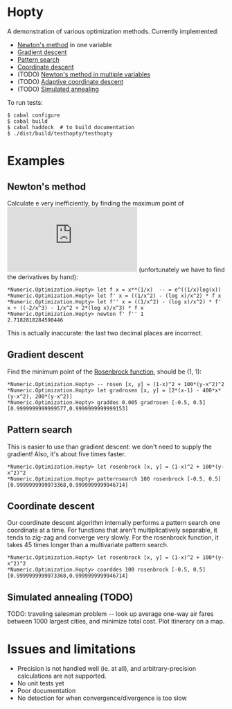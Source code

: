 # Hopty

A demonstration of various optimization methods. Currently implemented:

- [Newton's method][1] in one variable
- [Gradient descent][2]
- [Pattern search][3]
- [Coordinate descent][4]
- (TODO) [Newton's method in multiple variables][5]
- (TODO) [Adaptive coordinate descent][6]
- (TODO) [Simulated annealing][7]

[1]: https://en.wikipedia.org/wiki/Newton%27s_method_in_optimization
[2]: https://en.wikipedia.org/wiki/Gradient_descent
[3]: https://en.wikipedia.org/wiki/Pattern_search_(optimization)
[4]: https://en.wikipedia.org/wiki/Coordinate_descent
[5]: https://en.wikipedia.org/wiki/Newton%27s_method_in_optimization#Higher_dimensions
[6]: https://en.wikipedia.org/wiki/Adaptive_coordinate_descent
[7]: https://en.wikipedia.org/wiki/Simulated_annealing

To run tests:

    $ cabal configure
    $ cabal build
    $ cabal haddock  # to build documentation
    $ ./dist/build/testhopty/testhopty

# Examples

## Newton's method

Calculate e very inefficiently, by finding the maximum point of ![equation][50] (unfortunately we have to find the derivatives by hand):

[50]: http://latex.codecogs.com/gif.latex?%5Csqrt%5Bx%5Dx

    *Numeric.Optimization.Hopty> let f x = x**(1/x)  -- = e^((1/x)log(x))
    *Numeric.Optimization.Hopty> let f' x = ((1/x^2) - (log x)/x^2) * f x
    *Numeric.Optimization.Hopty> let f'' x = ((1/x^2) - (log x)/x^2) * f' x + ((-2/x^3) - 1/x^2 + 2*(log x)/x^3) * f x
    *Numeric.Optimization.Hopty> newton f' f'' 1
    2.7182818284590446

This is actually inaccurate: the last two decimal places are incorrect.

## Gradient descent

Find the minimum point of the [Rosenbrock function](https://en.wikipedia.org/wiki/Rosenbrock_function), should be (1, 1):

    *Numeric.Optimization.Hopty> -- rosen [x, y] = (1-x)^2 + 100*(y-x^2)^2
    *Numeric.Optimization.Hopty> let gradrosen [x, y] = [2*(x-1) - 400*x*(y-x^2), 200*(y-x^2)]
    *Numeric.Optimization.Hopty> graddes 0.005 gradrosen [-0.5, 0.5]
    [0.9999999999999577,0.9999999999999153]

## Pattern search

This is easier to use than gradient descent: we don't need to supply the gradient! Also, it's about five times faster.

    *Numeric.Optimization.Hopty> let rosenbrock [x, y] = (1-x)^2 + 100*(y-x^2)^2
    *Numeric.Optimization.Hopty> patternsearch 100 rosenbrock [-0.5, 0.5]
    [0.9999999999973368,0.9999999999946714]

## Coordinate descent

Our coordinate descent algorithm internally performs a pattern search one coordinate at a time. For functions that aren't multiplicatively separable, it tends to zig-zag and converge very slowly. For the rosenbrock function, it takes 45 times longer than a multivariate pattern search.

    *Numeric.Optimization.Hopty> let rosenbrock [x, y] = (1-x)^2 + 100*(y-x^2)^2
    *Numeric.Optimization.Hopty> coorddes 100 rosenbrock [-0.5, 0.5]
    [0.9999999999973368,0.9999999999946714]


## Simulated annealing (TODO)

TODO: traveling salesman problem -- look up average one-way air fares between 1000 largest cities, and minimize total cost. Plot itinerary on a map.

# Issues and limitations

- Precision is not handled well (ie. at all), and arbitrary-precision calculations are not supported.
- No unit tests yet
- Poor documentation
- No detection for when convergence/divergence is too slow
